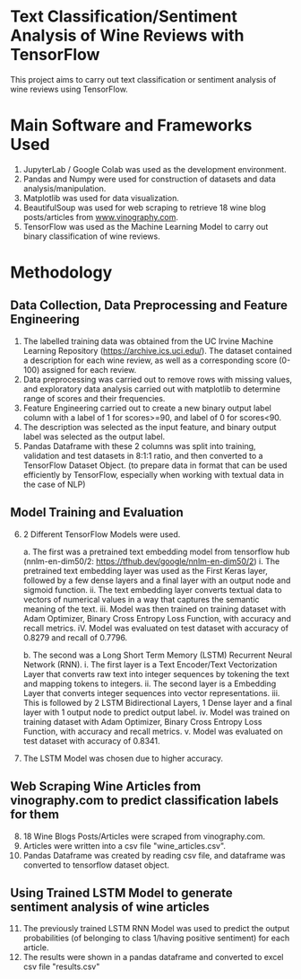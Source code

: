 # Text Classification/Sentiment Analysis of Wine Reviews with TensorFlow

This project aims to carry out text classification or sentiment analysis of wine reviews using TensorFlow.

# Main Software and Frameworks Used
1. JupyterLab / Google Colab was used as the development environment.
2. Pandas and Numpy were used for construction of datasets and data analysis/manipulation.
3. Matplotlib was used for data visualization.
4. BeautifulSoup was used for web scraping to retrieve 18 wine blog posts/articles from www.vinography.com.
5. TensorFlow was used as the Machine Learning Model to carry out binary classification of wine reviews.

# Methodology

## Data Collection, Data Preprocessing and Feature Engineering
1. The labelled training data was obtained from the UC Irvine Machine Learning Repository (https://archive.ics.uci.edu/). The dataset contained a description for each wine review, as well as a corresponding score (0-100) assigned for each review.
2. Data preprocessing was carried out to remove rows with missing values, and exploratory data analysis carried out with matplotlib to determine range of scores and their frequencies.
3. Feature Engineering carried out to create a new binary output label column with a label of 1 for scores>=90, and label of 0 for scores<90.
4. The description was selected as the input feature, and binary output label was selected as the output label.
5. Pandas Dataframe with these 2 columns was split into training, validation and test datasets in 8:1:1 ratio, and then converted to a TensorFlow Dataset Object. (to prepare data in format that can be used efficiently by TensorFlow, especially when working with textual data in the case of NLP)

## Model Training and Evaluation
6. 2 Different TensorFlow Models were used.
   
   a. The first was a pretrained text embedding model from tensorflow hub (nnlm-en-dim50/2: https://tfhub.dev/google/nnlm-en-dim50/2)
       i. The pretrained text embedding layer was used as the First Keras layer, followed by a few dense layers and a final layer with an output node and sigmoid function.
       ii. The text embedding layer converts textual data to vectors of numerical values in a way that captures the semantic meaning of the text.
       iii. Model was then trained on training dataset with Adam Optimizer, Binary Cross Entropy Loss Function, with accuracy and recall metrics.
       iV. Model was evaluated on test dataset with accuracy of 0.8279 and recall of 0.7796.
   
   b. The second was a Long Short Term Memory (LSTM) Recurrent Neural Network (RNN).
       i. The first layer is a Text Encoder/Text Vectorization Layer that converts raw text into integer sequences by tokening the text and mapping tokens to integers.
       ii. The second layer is a Embedding Layer that converts integer sequences into vector representations.
       iii. This is followed by 2 LSTM Bidirectional Layers, 1 Dense layer and a final layer with 1 output node to predict output label.
       iv. Model was trained on training dataset with Adam Optimizer, Binary Cross Entropy Loss Function, with accuracy and recall metrics.
       v. Model was evaluated on test dataset with accuracy of 0.8341.
   
7. The LSTM Model was chosen due to higher accuracy.

## Web Scraping Wine Articles from vinography.com to predict classification labels for them
8. 18 Wine Blogs Posts/Articles were scraped from vinography.com.
9. Articles were written into a csv file "wine_articles.csv".
10. Pandas Dataframe was created by reading csv file, and dataframe was converted to tensorflow dataset object.

## Using Trained LSTM Model to generate sentiment analysis of wine articles
11. The previously trained LSTM RNN Model was used to predict the output probabilities (of belonging to class 1/having positive sentiment) for each article.
12. The results were shown in a pandas dataframe and converted to excel csv file "results.csv"





